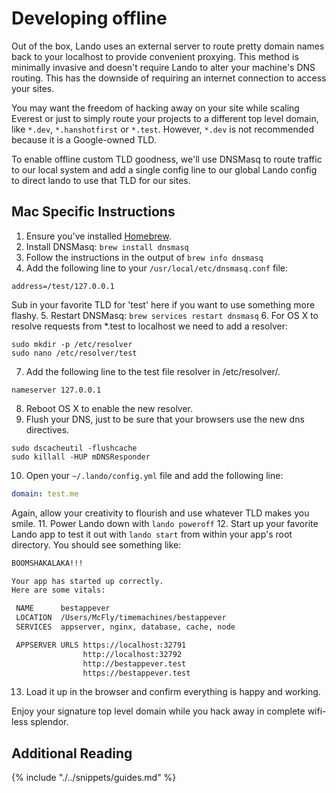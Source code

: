Developing offline
==================

Out of the box, Lando uses an external server to route pretty domain names back to your localhost to provide convenient proxying. This method is minimally invasive and doesn't require Lando to alter your machine's DNS routing. This has the downside of requiring an internet connection to access your sites.

You may want the freedom of hacking away on your site while scaling Everest or just to simply route your projects to a different top level domain, like `*.dev`, `*.hanshotfirst` or `*.test`. However, `*.dev` is not recommended because it is a Google-owned TLD.

To enable offline custom TLD goodness, we'll use DNSMasq to route traffic to our local system and add a single config line to our global Lando config to direct lando to use that TLD for our sites.

Mac Specific Instructions
-------------------------

1. Ensure you've installed [Homebrew](https://brew.sh/).
2. Install DNSMasq: `brew install dnsmasq`
3. Follow the instructions in the output of `brew info dnsmasq`
4. Add the following line to your `/usr/local/etc/dnsmasq.conf` file:
```
address=/test/127.0.0.1
```
Sub in your favorite TLD for 'test' here if you want to use something more flashy.
5. Restart DNSMasq: `brew services restart dnsmasq`
6. For OS X to resolve requests from *.test to localhost we need to add a resolver:
```
sudo mkdir -p /etc/resolver
sudo nano /etc/resolver/test
```
7. Add the following line to the test file resolver in /etc/resolver/.
```
nameserver 127.0.0.1
```
8. Reboot OS X to enable the new resolver.
9. Flush your DNS, just to be sure that your browsers use the new dns
directives.
```
sudo dscacheutil -flushcache
sudo killall -HUP mDNSResponder
```
10. Open your `~/.lando/config.yml` file and add the following line:
```yaml
domain: test.me
```
Again, allow your creativity to flourish and use whatever TLD makes you smile.
11. Power Lando down with `lando poweroff`
12. Start up your favorite Lando app to test it out with `lando start` from within your app's root directory. You should see something like:

```bash
BOOMSHAKALAKA!!!

Your app has started up correctly.
Here are some vitals:

 NAME      bestappever
 LOCATION  /Users/McFly/timemachines/bestappever
 SERVICES  appserver, nginx, database, cache, node

 APPSERVER URLS https://localhost:32791
                http://localhost:32792
                http://bestappever.test
                https://bestappever.test
```
13. Load it up in the browser and confirm everything is happy and working.

Enjoy your signature top level domain while you hack away in complete wifi-less splendor.

Additional Reading
------------------

{% include "./../snippets/guides.md" %}
